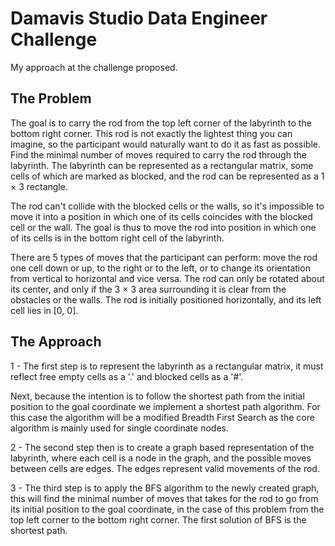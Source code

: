 
# Damavis Studio Data Engineer Challenge

My approach at the challenge proposed.


## The Problem

The goal is to carry the rod from the top left corner of the labyrinth to the bottom right corner. This rod is not exactly the lightest thing you can imagine, so the participant would naturally want to do it as fast as possible. Find the minimal number of moves required to carry the rod through the labyrinth. The labyrinth can be represented as a rectangular matrix, some cells of which are marked as blocked, and the rod can be represented as a 1 × 3 rectangle.

The rod can't collide with the blocked cells or the walls, so it's impossible to move it into a position in which one of its cells coincides with the blocked cell or the wall. The goal is thus to move the rod into position in which one of its cells is in the bottom right cell of the labyrinth.

There are 5 types of moves that the participant can perform: move the rod one cell down or up, to the right or to the left, or to change its orientation from vertical to horizontal and vice versa. The rod can only be rotated about its center, and only if the 3 × 3 area surrounding it is clear from the obstacles or the walls. The rod is initially positioned horizontally, and its left cell lies in [0, 0].
## The Approach

1 - The first step is to represent the labyrinth as a rectangular matrix, it must reflect free empty cells as a '.' and blocked cells as a '#'.

Next, because the intention is to follow the shortest path from the initial position to the goal coordinate we implement a shortest path algorithm. For this case the algorithm will be a modified Breadth First Search as the core algorithm is mainly used for single coordinate nodes.

2 - The second step then is to create a graph based representation of the labyrinth, where each cell is a node in the graph, and the possible moves between cells are edges. The edges represent valid movements of the rod.

3 - The third step is to apply the BFS algorithm to the newly created graph, this will find the minimal number of moves that takes for the rod to go from its initial position to the goal coordinate, in the case of this problem from the top left corner to the bottom right corner. The first solution of BFS is the shortest path.